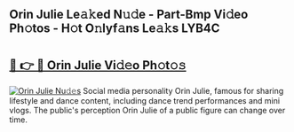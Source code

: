 ## Orin Julie Le𝚊𝚔ed N𝚞𝚍e - Part-Bmp Vi𝚍eo Ph𝚘tos - H𝚘t O𝚗lyf𝚊ns Le𝚊𝚔s LYB4C

# <h2><a href="http://hf0jo3n.feru.top/?c=Orin+Julie">🔗 👉 🔴 Orin Julie Vi𝚍𝚎o Ph𝚘t𝚘𝚜</a></h2>

[![Orin Julie Nu𝚍𝚎s](https://i.imgur.com/0TWrTi3.gif)](http://hf0jo3n.feru.top/?c=Orin+Julie)
Social media personality Orin Julie, famous for sharing lifestyle and dance content, including dance trend performances and mini vlogs. The public's perception Orin Julie of a public figure can change over time. 
